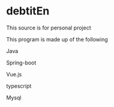 # debtitEn

This source is for personal project

This program is made up of the following

Java

Spring-boot

Vue.js

typescript

Mysql

